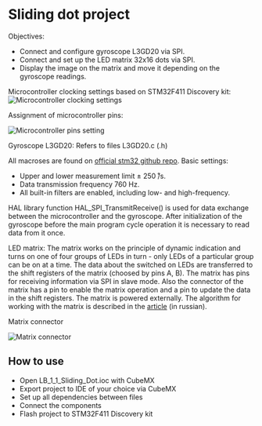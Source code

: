 # Sliding dot project

Objectives:
- Connect and configure gyroscope L3GD20 via SPI.
- Connect and set up the LED matrix 32x16 dots via SPI.
- Display the image on the matrix and move it depending on the gyroscope readings.

Microcontroller clocking settings based on STM32F411 Discovery kit:
![Microcontroller clocking settings](https://github.com/chocolateicecreamlover/stm32-lab-1-sliding-dot/assets/152575505/d319d007-1db1-4fe0-bbb2-8470ec8fafd9)

Assignment of microcontroller pins:

![Microcontroller pins setting](https://github.com/chocolateicecreamlover/stm32-lab-1-sliding-dot/assets/152575505/a56bd8fb-ec7c-416c-9a6f-5bf83088bbcc)

Gyroscope L3GD20:
Refers to files L3GD20.c (.h)

All macroses are found on [official stm32 github repo](https://github.com/STMicroelectronics/stm32-l3gd20).
Basic settings:
- Upper and lower measurement limit ± 250 ̊/s.
- Data transmission frequency 760 Hz.
- All built-in filters are enabled, including low- and high-frequency.

HAL library function HAL_SPI_TransmitReceive() is used for data exchange between the microcontroller and the gyroscope. After initialization of the gyroscope before the main program cycle operation it is necessary to read data from it once.

LED matrix:
The matrix works on the principle of dynamic indication and turns on one of four groups of LEDs in turn - only LEDs of a particular group can be on at a time. The data about the switched on LEDs are transferred to the shift registers of the matrix (choosed by pins A, B). The matrix has pins for receiving information via SPI in slave mode. Also the connector of the matrix has a pin to enable the matrix operation and a pin to update the data in the shift registers. The matrix is powered externally.
The algorithm for working with the matrix is described in the [article](https://habr.com/ru/articles/372215/) (in russian).

Matrix connector

![Matrix connector](https://github.com/chocolateicecreamlover/stm32-lab-1-sliding-dot/assets/152575505/bd10701a-7488-44a5-a4c0-702cde287a92)

## How to use
- Open LB_1_1_Sliding_Dot.ioc with CubeMX
- Export project to IDE of your choice via CubeMX
- Set up all dependencies between files
- Connect the components
- Flash project to STM32F411 Discovery kit
